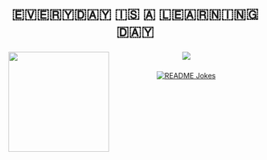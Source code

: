 <!-- ### Hi there 👋 -->

<h1 align="center">🇪‌🇻‌🇪‌🇷‌🇾‌🇩‌🇦‌🇾‌ 🇮‌🇸‌ 🇦‌ 🇱‌🇪‌🇦‌🇷‌🇳‌🇮‌🇳‌🇬‌ 🇩‌🇦‌🇾‌</h1>

###

<div align="center">
  <img src="https://profile-counter.glitch.me/Vleezy/count.svg?"  />
  <img align="left" height="200" src="https://media.giphy.com/media/ao9DUiTKH60XS/giphy.gif"/>
</div>



###

<div align="center">
<!--  <img src="https://github-readme-stats.vercel.app/api?hide_title=false&hide_rank=false&show_icons=true&include_all_commits=true&count_private=true&disable_animations=false&theme=dracula&locale=en&hide_border=false&username=Vleezy" height="150" alt="stats graph"  />
  <img src="https://github-readme-stats.vercel.app/api/top-langs?locale=en&hide_title=false&layout=compact&card_width=320&langs_count=5&theme=dracula&hide_border=false&username=Vleezy" height="150" alt="languages graph"  />-->
  <a href="https://readme-jokes.vercel.app"><img align="center" src="https://readme-jokes.vercel.app/api" alt="README Jokes" /></a>
</div>


###





<!-- <img src="https://komarev.com/ghpvc/?username=Vleezy&color=brightgreen" alt="watching_count" />

<br>

<a href="https://readme-jokes.vercel.app"><img align="center" src="https://readme-jokes.vercel.app/api" alt="README Jokes" /></a> -->








<!-- <img src="https://github-readme-stats.vercel.app/api/top-langs?username=Vleezy&show_icons=true&locale=en&layout=compact&theme=chartreuse-dark" alt="ovi" /> -->
